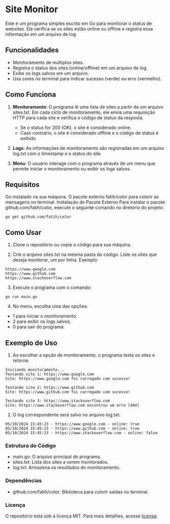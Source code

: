 # Site Monitor
Este é um programa simples escrito em Go para monitorar o status de websites. Ele verifica se os sites estão online ou offline e registra essa informação em um arquivo de log.


## Funcionalidades
- Monitoramento de múltiplos sites.
- Registra o status dos sites (online/offline) em um arquivo de log.
- Exibe os logs salvos em um arquivo.
- Usa cores no terminal para indicar sucesso (verde) ou erro (vermelho).

## Como Funciona
1. **Monitoramento**: O programa lê uma lista de sites a partir de um arquivo sites.txt. Em cada ciclo de monitoramento, ele envia uma requisição HTTP para cada site e verifica o código de status da resposta.

    - Se o status for 200 (OK), o site é considerado online.
    - Caso contrário, o site é considerado offline e o código de status é exibido.

2. **Logs**: As informações de monitoramento são registradas em um arquivo log.txt com o timestamp e o status do site.

3. **Menu**: O usuário interage com o programa através de um menu que permite iniciar o monitoramento ou exibir os logs salvos.

## Requisitos
Go instalado na sua máquina.
O pacote externo fatih/color para colorir as mensagens no terminal.
Instalação do Pacote Externo
Para instalar o pacote github.com/fatih/color, execute o seguinte comando no diretório do projeto:

```
go get github.com/fatih/color
```

## Como Usar

1. Clone o repositório ou copie o código para sua máquina.

2. Crie o arquivo sites.txt na mesma pasta do código. Liste os sites que deseja monitorar, um por linha. Exemplo:
```
https://www.google.com
https://www.github.com
https://www.stackoverflow.com
```
3. Execute o programa com o comando:
```
go run main.go
```
4. No menu, escolha uma das opções:
- 1 para iniciar o monitoramento.
- 2 para exibir os logs salvos.
- 0 para sair do programa.

## Exemplo de Uso
1. Ao escolher a opção de monitoramento, o programa testa os sites e retorna:
```
Iniciando monitoramento...
Testando site 1: https://www.google.com
Site: https://www.google.com foi carregado com sucesso!

Testando site 2: https://www.github.com
Site: https://www.github.com foi carregado com sucesso!

Testando site 3: https://www.stackoverflow.com
Site: https://www.stackoverflow.com encontrou um erro [404]
```
2. O log correspondente será salvo no arquivo log.txt:
```
05/10/2024 15:45:23 - https://www.google.com - online: true
05/10/2024 15:45:23 - https://www.github.com - online: true
05/10/2024 15:45:23 - https://www.stackoverflow.com - online: false
```
### Estrutura do Código
- main.go: O arquivo principal do programa.
- sites.txt: Lista dos sites a serem monitorados.
- log.txt: Armazena os resultados do monitoramento.
  
### Dependências
- github.com/fatih/color: Biblioteca para colorir saídas no terminal.

### Licença
O repositório está sob a licença MIT. Para mais detalhes, acesse <a href="https://github.com/igoorfernandes/Site_Monitor/blob/main/LICENSE">license</a>.
